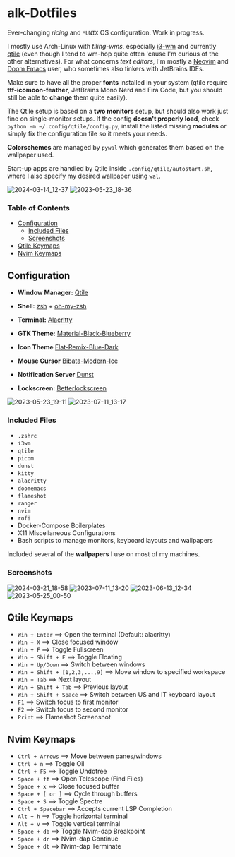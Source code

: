 # alk-Dotfiles
Ever-changing _ricing_ and `*UNIX` OS configuration. Work in progress.

I mostly use Arch-Linux with _tiling-wms_, especially [i3-wm](https://github.com/i3/i3) and currently [qtile](https://github.com/qtile/qtile) (even though I tend to wm-hop quite often 'cause I'm curious of the other alternatives). For what concerns _text editors_, I'm mostly a [Neovim](https://github.com/neovim/neovim) and [Doom Emacs](https://github.com/doomemacs/doomemacs) user, who sometimes also tinkers with JetBrains IDEs. 

Make sure to have all the proper **fonts** installed in your system (qtile require **ttf-icomoon-feather**, JetBrains Mono Nerd and Fira Code, but you should still be able to **change** them quite easily). 

The Qtile setup is based on a **two monitors** setup, but should also work just fine on single-monitor setups. If the config **doesn't properly load**, check `python -m ~/.config/qtile/config.py`, install the listed missing **modules** or simply fix the configuration file so it meets your needs.

**Colorschemes** are managed by `pywal` which generates them based on the wallpaper used. 

Start-up apps are handled by Qtile inside `.config/qtile/autostart.sh`, where I also specify my desired wallpaper using `wal`.

![2024-03-14_12-37](https://github.com/alcestide/Dotfiles/assets/106203061/e7cffc48-7012-4014-8fec-1e4eae8bcab6)
![2023-05-23_18-36](https://github.com/alcestide/Dotfiles/assets/106203061/410fe864-2921-49de-94d7-3cb85bec2cc4)

### **Table of Contents**
* [Configuration](https://github.com/alcestide/Dotfiles#configuration)
  * [Included Files](https://github.com/alcestide/Dotfiles#included-files) 
  * [Screenshots](https://github.com/alcestide/Dotfiles#screenshots)
* [Qtile Keymaps](https://github.com/alcestide/Dotfiles#qtile-keymaps)
* [Nvim Keymaps](https://github.com/alcestide/Dotfiles#nvim-keymaps)

## Configuration

- **Window Manager:** [Qtile](https://github.com/qtile/qtile) 

- **Shell:** [zsh](https://www.zsh.org/) + [oh-my-zsh](https://ohmyz.sh/)

- **Terminal:** [Alacritty](https://github.com/alacritty/alacritty)

- **GTK Theme:** [Material-Black-Blueberry](https://www.gnome-look.org/p/1316887)

- **Icon Theme** [Flat-Remix-Blue-Dark](https://www.gnome-look.org/p/1214931)

- **Mouse Cursor** [Bibata-Modern-Ice](https://www.gnome-look.org/p/1197198)

- **Notification Server** [Dunst](https://github.com/dunst-project/dunst)

- **Lockscreen:** [Betterlockscreen](https://github.com/betterlockscreen/betterlockscreen)

![2023-05-23_19-11](https://github.com/alcestide/Dotfiles/assets/106203061/40d19df5-920f-49e3-8857-408d7780c930)
![2023-07-11_13-17](https://github.com/alcestide/Dotfiles/assets/106203061/838b2042-585a-4fa1-adb7-73a5b542f072)

### Included Files

- `.zshrc`
- `i3wm`
- `qtile`
- `picom`
- `dunst`
- `kitty`
- `alacritty`
- `doomemacs`
- `flameshot`
- `ranger`
- `nvim`
- `rofi`
- Docker-Compose Boilerplates
- X11 Miscellaneous Configurations
- Bash scripts to manage monitors, keyboard layouts and wallpapers

Included several of the **wallpapers** I use on most of my machines.
### Screenshots

![2024-03-21_18-58](https://github.com/alcestide/Dotfiles/assets/106203061/0a39f29d-eb1d-4624-aa3a-d400b0fb42ac)
![2023-07-11_13-20](https://github.com/alcestide/Dotfiles/assets/106203061/28eca8a3-4f90-4823-9c57-5ec4daf7f703)
![2023-06-13_12-34](https://github.com/alcestide/Dotfiles/assets/106203061/2dd03ca6-4224-4171-a29a-813dc6fa000b)
![2023-05-25_00-50](https://github.com/alcestide/Dotfiles/assets/106203061/3b0cbbe4-dca3-49a0-8b67-772c43e80493)

## Qtile Keymaps

- `Win + Enter` $\implies$ Open the terminal (Default: alacritty)
- `Win + X` $\implies$ Close focused window
- `Win + F` $\implies$ Toggle Fullscreen
- `Win + Shift + F` $\implies$ Toggle Floating
- `Win + Up/Down` $\implies$ Switch between windows
- `Win + Shift + [1,2,3,...,9]` $\implies$ Move window to specified workspace
- `Win + Tab` $\implies$ Next layout
- `Win + Shift + Tab` $\implies$ Previous layout
- `Win + Shift + Space` $\implies$ Switch between US and IT keyboard layout
- `F1` $\implies$ Switch focus to first monitor
- `F2` $\implies$ Switch focus to second monitor
- `Print` $\implies$ Flameshot Screenshot

## Nvim Keymaps

- `Ctrl + Arrows` $\implies$ Move between panes/windows
- `Ctrl + n` $\implies$ Toggle Oil
- `Ctrl + F5` $\implies$ Toggle Undotree
- `Space + ff` $\implies$ Open Telescope (Find Files)
- `Space + x` $\implies$ Close focused buffer
- `Space + [ or ]` $\implies$ Cycle through buffers
- `Space + S` $\implies$ Toggle Spectre
- `Ctrl + Spacebar` $\implies$ Accepts current LSP Completion
- `Alt + h` $\implies$ Toggle horizontal terminal
- `Alt + v` $\implies$ Toggle vertical terminal
- `Space + db` $\implies$ Toggle Nvim-dap Breakpoint
- `Space + dr` $\implies$ Nvim-dap Continue
- `Space + dt` $\implies$ Nvim-dap Terminate
